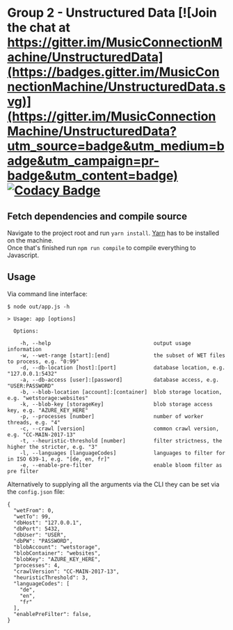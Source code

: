 # Group 2 - Unstructured Data [![Join the chat at https://gitter.im/MusicConnectionMachine/UnstructuredData](https://badges.gitter.im/MusicConnectionMachine/UnstructuredData.svg)](https://gitter.im/MusicConnectionMachine/UnstructuredData?utm_source=badge&utm_medium=badge&utm_campaign=pr-badge&utm_content=badge) [![Codacy Badge](https://api.codacy.com/project/badge/Grade/488966f28a0c448cac974baa104b74cc)](https://www.codacy.com/app/kordianbruck/UnstructuredData?utm_source=github.com&amp;utm_medium=referral&amp;utm_content=MusicConnectionMachine/UnstructuredData&amp;utm_campaign=Badge_Grade)

## Fetch dependencies and compile source
Navigate to the project root and run `yarn install`. [Yarn](https://yarnpkg.com/lang/en/) has to be installed on the machine.  
Once that's finished run `npm run compile` to compile everything to Javascript.

## Usage
Via command line interface:
```
$ node out/app.js -h

> Usage: app [options]

  Options:

    -h, --help                                 output usage information
    -w, --wet-range [start]:[end]              the subset of WET files to process, e.g. "0:99"
    -d, --db-location [host]:[port]            database location, e.g. "127.0.0.1:5432"
    -a, --db-access [user]:[password]          database access, e.g. "USER:PASSWORD"
    -b, --blob-location [account]:[container]  blob storage location, e.g. "wetstorage:websites"
    -k, --blob-key [storageKey]                blob storage access key, e.g. "AZURE_KEY_HERE"
    -p, --processes [number]                   number of worker threads, e.g. "4"
    -c, --crawl [version]                      common crawl version, e.g. "CC-MAIN-2017-13"
    -t, --heuristic-threshold [number]         filter strictness, the higher the stricter, e.g. "3"
    -l, --languages [languageCodes]            languages to filter for in ISO 639-1, e.g. "[de, en, fr]"
    -e, --enable-pre-filter                    enable bloom filter as pre filter

```

Alternatively to supplying all the arguments via the CLI they can be set via the `config.json` file:
```
{
  "wetFrom": 0,
  "wetTo": 99,
  "dbHost": "127.0.0.1",
  "dbPort": 5432,
  "dbUser": "USER",
  "dbPW": "PASSWORD",
  "blobAccount": "wetstorage",
  "blobContainer": "websites",
  "blobKey": "AZURE_KEY_HERE",
  "processes": 4,
  "crawlVersion": "CC-MAIN-2017-13",
  "heuristicThreshold": 3,
  "languageCodes": [
    "de",
    "en",
    "fr"
  ],
  "enablePreFilter": false,
}
```
